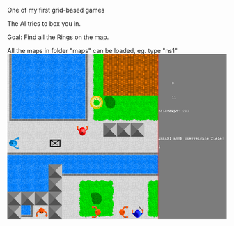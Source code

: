 One of my first grid-based games

The AI tries to box you in.

Goal: Find all the Rings on the map.

All the maps in folder "maps" can be loaded, eg. type "ns1"
![alt tag](https://github.com/eme64/Hobby-Projects-Archive/blob/master/Blitz3D/stadt1/img.png?raw=true "stadt1")
